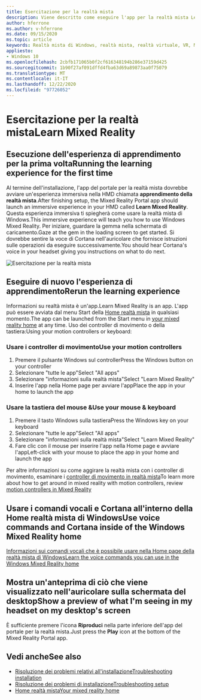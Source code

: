 ```yaml
---
title: Esercitazione per la realtà mista
description: Viene descritto come eseguire l'app per la realtà mista Learn e come spostarsi in realtà mista di Windows.
author: hferrone
ms.author: v-hferrone
ms.date: 09/15/2020
ms.topic: article
keywords: Realtà mista di Windows, realtà mista, realtà virtuale, VR, MR, esercitazione, introduzione
appliesto:
- Windows 10
ms.openlocfilehash: 2cbfb171065b0f2cf616348194b286e37159d425
ms.sourcegitcommit: 1b90f27af091dffd4fba63d69a89873aa0f75079
ms.translationtype: MT
ms.contentlocale: it-IT
ms.lasthandoff: 12/22/2020
ms.locfileid: "97726052"
---
```

# <a name="learn-mixed-reality"></a><span data-ttu-id="998b9-104">Esercitazione per la realtà mista</span><span class="sxs-lookup"><span data-stu-id="998b9-104">Learn Mixed Reality</span></span>

## <a name="running-the-learning-experience-for-the-first-time"></a><span data-ttu-id="998b9-105">Esecuzione dell'esperienza di apprendimento per la prima volta</span><span class="sxs-lookup"><span data-stu-id="998b9-105">Running the learning experience for the first time</span></span>

<span data-ttu-id="998b9-106">Al termine dell'installazione, l'app del portale per la realtà mista dovrebbe avviare un'esperienza immersiva nella HMD chiamata **apprendimento della realtà mista**.</span><span class="sxs-lookup"><span data-stu-id="998b9-106">After finishing setup, the Mixed Reality Portal app should launch an immersive experience in your HMD called **Learn Mixed Reality**.</span></span> <span data-ttu-id="998b9-107">Questa esperienza immersiva ti spiegherà come usare la realtà mista di Windows.</span><span class="sxs-lookup"><span data-stu-id="998b9-107">This immersive experience will teach you how to use Windows Mixed Reality.</span></span> <span data-ttu-id="998b9-108">Per iniziare, guardare la gemma nella schermata di caricamento.</span><span class="sxs-lookup"><span data-stu-id="998b9-108">Gaze at the gem in the loading screen to get started.</span></span> <span data-ttu-id="998b9-109">Si dovrebbe sentire la voce di Cortana nell'auricolare che fornisce istruzioni sulle operazioni da eseguire successivamente.</span><span class="sxs-lookup"><span data-stu-id="998b9-109">You should hear Cortana's voice in your headset giving you instructions on what to do next.</span></span>

![Esercitazione per la realtà mista](images/file-learnmixedrealitystart.png)

## <a name="rerun-the-learning-experience"></a><span data-ttu-id="998b9-111">Eseguire di nuovo l'esperienza di apprendimento</span><span class="sxs-lookup"><span data-stu-id="998b9-111">Rerun the learning experience</span></span>

<span data-ttu-id="998b9-112">Informazioni su realtà mista è un'app.</span><span class="sxs-lookup"><span data-stu-id="998b9-112">Learn Mixed Reality is an app.</span></span> <span data-ttu-id="998b9-113">L'app può essere avviata dal menu Start della [Home realtà mista](your-mixed-reality-home.md) in qualsiasi momento.</span><span class="sxs-lookup"><span data-stu-id="998b9-113">The app can be launched from the Start menu in [your mixed reality home](your-mixed-reality-home.md) at any time.</span></span> <span data-ttu-id="998b9-114">Uso dei controller di movimento o della tastiera:</span><span class="sxs-lookup"><span data-stu-id="998b9-114">Using your motion controllers or keyboard:</span></span>

### <a name="use-your-motion-controllers"></a><span data-ttu-id="998b9-115">Usare i controller di movimento</span><span class="sxs-lookup"><span data-stu-id="998b9-115">Use your motion controllers</span></span>

1. <span data-ttu-id="998b9-116">Premere il pulsante Windows sul controller</span><span class="sxs-lookup"><span data-stu-id="998b9-116">Press the Windows button on your controller</span></span>
2. <span data-ttu-id="998b9-117">Selezionare "tutte le app"</span><span class="sxs-lookup"><span data-stu-id="998b9-117">Select "All apps"</span></span>
3. <span data-ttu-id="998b9-118">Selezionare "informazioni sulla realtà mista"</span><span class="sxs-lookup"><span data-stu-id="998b9-118">Select "Learn Mixed Reality"</span></span>
4. <span data-ttu-id="998b9-119">Inserire l'app nella Home page per avviare l'app</span><span class="sxs-lookup"><span data-stu-id="998b9-119">Place the app in your home to launch the app</span></span>

### <a name="use-your-mouse--keyboard"></a><span data-ttu-id="998b9-120">Usare la tastiera del mouse &</span><span class="sxs-lookup"><span data-stu-id="998b9-120">Use your mouse & keyboard</span></span>

1. <span data-ttu-id="998b9-121">Premere il tasto Windows sulla tastiera</span><span class="sxs-lookup"><span data-stu-id="998b9-121">Press the Windows key on your keyboard</span></span>
2. <span data-ttu-id="998b9-122">Selezionare "tutte le app"</span><span class="sxs-lookup"><span data-stu-id="998b9-122">Select "All apps"</span></span>
3. <span data-ttu-id="998b9-123">Selezionare "informazioni sulla realtà mista"</span><span class="sxs-lookup"><span data-stu-id="998b9-123">Select "Learn Mixed Reality"</span></span>
4. <span data-ttu-id="998b9-124">Fare clic con il mouse per inserire l'app nella Home page e avviare l'app</span><span class="sxs-lookup"><span data-stu-id="998b9-124">Left-click with your mouse to place the app in your home and launch the app</span></span>

<span data-ttu-id="998b9-125">Per altre informazioni su come aggirare la realtà mista con i controller di movimento, esaminare i [controller di movimento in realtà mista](controllers-in-wmr.md)</span><span class="sxs-lookup"><span data-stu-id="998b9-125">To learn more about how to get around in mixed reality with motion controllers, review [motion controllers in Mixed Reality](controllers-in-wmr.md)</span></span>

## <a name="use-voice-commands-and-cortana-inside-of-the-windows-mixed-reality-home"></a><span data-ttu-id="998b9-126">Usare i comandi vocali e Cortana all'interno della Home realtà mista di Windows</span><span class="sxs-lookup"><span data-stu-id="998b9-126">Use voice commands and Cortana inside of the Windows Mixed Reality home</span></span>

[<span data-ttu-id="998b9-127">Informazioni sui comandi vocali che è possibile usare nella Home page della realtà mista di Windows</span><span class="sxs-lookup"><span data-stu-id="998b9-127">Learn the voice commands you can use in the Windows Mixed Reality home</span></span>](https://support.microsoft.com/help/4041322/windows-10-speech-in-windows-mixed-reality)

## <a name="show-a-preview-of-what-im-seeing-in-my-headset-on-my-desktops-screen"></a><span data-ttu-id="998b9-128">Mostra un'anteprima di ciò che viene visualizzato nell'auricolare sulla schermata del desktop</span><span class="sxs-lookup"><span data-stu-id="998b9-128">Show a preview of what I'm seeing in my headset on my desktop's screen</span></span>

<span data-ttu-id="998b9-129">È sufficiente premere l'icona **Riproduci** nella parte inferiore dell'app del portale per la realtà mista.</span><span class="sxs-lookup"><span data-stu-id="998b9-129">Just press the **Play** icon at the bottom of the Mixed Reality Portal app.</span></span>

## <a name="see-also"></a><span data-ttu-id="998b9-130">Vedi anche</span><span class="sxs-lookup"><span data-stu-id="998b9-130">See also</span></span>

* [<span data-ttu-id="998b9-131">Risoluzione dei problemi relativi all'installazione</span><span class="sxs-lookup"><span data-stu-id="998b9-131">Troubleshooting installation</span></span>](installation_errors.md)
* [<span data-ttu-id="998b9-132">Risoluzione dei problemi di installazione</span><span class="sxs-lookup"><span data-stu-id="998b9-132">Troubleshooting setup</span></span>](wmr-setup-faq.md)
* [<span data-ttu-id="998b9-133">Home realtà mista</span><span class="sxs-lookup"><span data-stu-id="998b9-133">Your mixed reality home</span></span>](your-mixed-reality-home.md)
